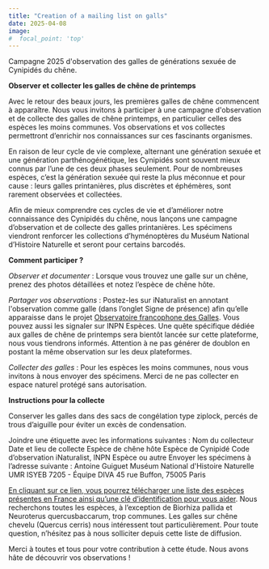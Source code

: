 ```yaml
---
title: "Creation of a mailing list on galls"
date: 2025-04-08
image:
#  focal_point: 'top'
---
```


Campagne 2025 d'observation des galles de générations sexuée de Cynipidés du chêne.

<!--more-->

**Observer et collecter les galles de chêne de printemps** 

Avec le retour des beaux jours, les premières galles de chêne commencent à apparaître. Nous vous invitons à participer à une campagne d'observation et de collecte des galles de chêne printemps, en particulier celles des espèces les moins communes. Vos observations et vos collectes permettront d’enrichir nos connaissances sur ces fascinants organismes. 

En raison de leur cycle de vie complexe, alternant une génération sexuée et une génération parthénogénétique, les Cynipidés sont souvent mieux connus par l’une de ces deux phases seulement. Pour de nombreuses espèces, c’est la génération sexuée qui reste la plus méconnue et pour cause : leurs galles printanières, plus discrètes et éphémères, sont rarement observées et collectées. 

Afin de mieux comprendre ces cycles de vie et d’améliorer notre connaissance des Cynipidés du chêne, nous lançons une campagne d’observation et de collecte des galles printanières. Les spécimens viendront renforcer les collections d’hyménoptères du Muséum National d’Histoire Naturelle et seront pour certains barcodés. 

**Comment participer ?**

*Observer et documenter* : Lorsque vous trouvez une galle sur un chêne, prenez des photos détaillées et notez l’espèce de chêne hôte. 

*Partager vos observations* : Postez-les sur iNaturalist en annotant l'observation comme galle (dans l’onglet Signe de présence) afin qu’elle apparaisse dans le projet [Observatoire francophone des Galles](https://www.inaturalist.org/projects/observatoire-francophone-des-galles). Vous pouvez aussi les signaler sur INPN Espèces. Une quête spécifique dédiée aux galles de chêne de printemps sera bientôt lancée sur cette plateforme, nous vous tiendrons informés. Attention à ne pas générer de doublon en postant la même observation sur les deux plateformes. 

*Collecter des galles* : Pour les espèces les moins communes, nous vous invitons à nous envoyer des spécimens. Merci de ne pas collecter en espace naturel protégé sans autorisation. 

**Instructions pour la collecte** 

Conserver les galles dans des sacs de congélation type ziplock, percés de trous d’aiguille pour éviter un excès de condensation. 

Joindre une étiquette avec les informations suivantes : 
Nom du collecteur 
Date et lieu de collecte 
Espèce de chêne hôte 
Espèce de Cynipidé 
Code d’observation iNaturalist, INPN Espèce ou autre 
Envoyer les spécimens à l’adresse suivante : 
     Antoine Guiguet 
     Muséum National d'Histoire Naturelle 
     UMR ISYEB 7205 - Équipe DIVA 
     45 rue Buffon, 75005 Paris 

[En cliquant sur ce lien, vous pourrez télécharger une liste des espèces présentes en France ainsi qu’une clé d’identification pour vous aider](https://antoine-guiguet.com/papers/2022AmNat.pdf). Nous recherchons toutes les espèces, à l’exception de Biorhiza pallida et Neuroterus quercusbaccarum, trop communes. Les galles sur chêne chevelu (Quercus cerris) nous intéressent tout particulièrement. Pour toute question, n’hésitez pas à nous solliciter depuis cette liste de diffusion. 

Merci à toutes et tous pour votre contribution à cette étude. Nous avons hâte de découvrir vos observations ! 